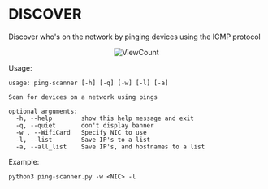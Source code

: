 # DISCOVER
Discover who's on the network by pinging devices using the ICMP protocol


<p align="center">
    <img alt="ViewCount" src="https://views.whatilearened.today/views/github/lSANCHOl/ping-scanner.svg">
</p>

Usage:
```
usage: ping-scanner [-h] [-q] [-w] [-l] [-a]

Scan for devices on a network using pings

optional arguments:
  -h, --help        show this help message and exit
  -q, --quiet       don't display banner
  -w , --WifiCard   Specify NIC to use
  -l, --list        Save IP's to a list
  -a, --all_list    Save IP's, and hostnames to a list
  ```
 
Example:
```
python3 ping-scanner.py -w <NIC> -l
```

